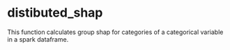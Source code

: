 # distibuted_shap


This function calculates group shap for categories of a categorical variable in a spark dataframe. 
